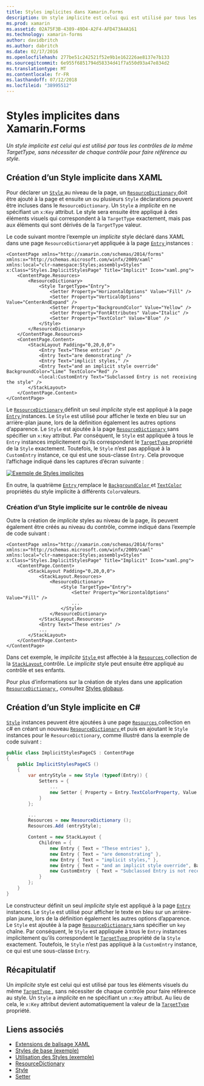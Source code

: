 ```yaml
---
title: Styles implicites dans Xamarin.Forms
description: Un style implicite est celui qui est utilisé par tous les contrôles de la même TargetType, sans nécessiter de chaque contrôle pour faire référence au style.
ms.prod: xamarin
ms.assetid: 02A75F3B-4389-49D4-A2F4-AFD473A4A161
ms.technology: xamarin-forms
author: davidbritch
ms.author: dabritch
ms.date: 02/17/2016
ms.openlocfilehash: 277be51c242521f52e9b1e162226ae8137e7b133
ms.sourcegitcommit: 6e955f6851794d58334d41f7a550d93a47e834d2
ms.translationtype: MT
ms.contentlocale: fr-FR
ms.lasthandoff: 07/12/2018
ms.locfileid: "38995512"
---
```

# <a name="implicit-styles-in-xamarinforms"></a>Styles implicites dans Xamarin.Forms

_Un style implicite est celui qui est utilisé par tous les contrôles de la même TargetType, sans nécessiter de chaque contrôle pour faire référence au style._

## <a name="creating-an-implicit-style-in-xaml"></a>Création d’un Style implicite dans XAML

Pour déclarer un [ `Style` ](xref:Xamarin.Forms.Style) au niveau de la page, un [ `ResourceDictionary` ](xref:Xamarin.Forms.ResourceDictionary) doit être ajouté à la page et ensuite un ou plusieurs `Style` déclarations peuvent être incluses dans le `ResourceDictionary`. Un `Style` a *implicite* en ne spécifiant un `x:Key` attribut. Le style sera ensuite être appliqué à des éléments visuels qui correspondent à la `TargetType` exactement, mais pas aux éléments qui sont dérivés de la `TargetType` valeur.

Le code suivant montre l’exemple un *implicite* style déclaré dans XAML dans une page `ResourceDictionary`et appliquée à la page [ `Entry` ](xref:Xamarin.Forms.Entry) instances :

```xaml
<ContentPage xmlns="http://xamarin.com/schemas/2014/forms" xmlns:x="http://schemas.microsoft.com/winfx/2009/xaml" xmlns:local="clr-namespace:Styles;assembly=Styles" x:Class="Styles.ImplicitStylesPage" Title="Implicit" Icon="xaml.png">
    <ContentPage.Resources>
        <ResourceDictionary>
            <Style TargetType="Entry">
                <Setter Property="HorizontalOptions" Value="Fill" />
                <Setter Property="VerticalOptions" Value="CenterAndExpand" />
                <Setter Property="BackgroundColor" Value="Yellow" />
                <Setter Property="FontAttributes" Value="Italic" />
                <Setter Property="TextColor" Value="Blue" />
            </Style>
        </ResourceDictionary>
    </ContentPage.Resources>
    <ContentPage.Content>
        <StackLayout Padding="0,20,0,0">
            <Entry Text="These entries" />
            <Entry Text="are demonstrating" />
            <Entry Text="implicit styles," />
            <Entry Text="and an implicit style override" BackgroundColor="Lime" TextColor="Red" />
            <local:CustomEntry Text="Subclassed Entry is not receiving the style" />
        </StackLayout>
    </ContentPage.Content>
</ContentPage>
```

Le [ `ResourceDictionary` ](xref:Xamarin.Forms.ResourceDictionary) définit un seul *implicite* style est appliqué à la page [ `Entry` ](xref:Xamarin.Forms.Entry) instances. Le `Style` est utilisé pour afficher le texte en bleu sur un arrière-plan jaune, lors de la définition également les autres options d’apparence. Le `Style` est ajoutée à la page [ `ResourceDictionary` ](xref:Xamarin.Forms.ResourceDictionary) sans spécifier un `x:Key` attribut. Par conséquent, le `Style` est appliquée à tous le `Entry` instances implicitement qu’ils correspondent le [ `TargetType` ](xref:Xamarin.Forms.Style.TargetType) propriété de la `Style` exactement. Toutefois, le `Style` n’est pas appliqué à la `CustomEntry` instance, ce qui est une sous-classe `Entry`. Cela provoque l’affichage indiqué dans les captures d’écran suivante :

[![](implicit-images/implicit-styles.png "Exemple de Styles implicites")](implicit-images/implicit-styles-large.png#lightbox "exemple de Styles implicites")

En outre, la quatrième [ `Entry` ](xref:Xamarin.Forms.Entry) remplace le [ `BackgroundColor` ](xref:Xamarin.Forms.VisualElement.BackgroundColor) et [ `TextColor` ](xref:Xamarin.Forms.Entry.TextColor) propriétés du style implicite à différents `Color`valeurs.

### <a name="creating-an-implicit-style-at-the-control-level"></a>Création d’un Style implicite sur le contrôle de niveau

Outre la création de *implicite* styles au niveau de la page, ils peuvent également être créés au niveau du contrôle, comme indiqué dans l’exemple de code suivant :

```xaml
<ContentPage xmlns="http://xamarin.com/schemas/2014/forms" xmlns:x="http://schemas.microsoft.com/winfx/2009/xaml" xmlns:local="clr-namespace:Styles;assembly=Styles" x:Class="Styles.ImplicitStylesPage" Title="Implicit" Icon="xaml.png">
    <ContentPage.Content>
        <StackLayout Padding="0,20,0,0">
            <StackLayout.Resources>
                <ResourceDictionary>
                    <Style TargetType="Entry">
                        <Setter Property="HorizontalOptions" Value="Fill" />
                        ...
                    </Style>
                </ResourceDictionary>
            </StackLayout.Resources>
            <Entry Text="These entries" />
            ...
        </StackLayout>
    </ContentPage.Content>
</ContentPage>
```

Dans cet exemple, le *implicite* [ `Style` ](xref:Xamarin.Forms.Style) est affectée à la [ `Resources` ](xref:Xamarin.Forms.VisualElement.Resources) collection de la [ `StackLayout` ](xref:Xamarin.Forms.StackLayout)contrôle. Le *implicite* style peut ensuite être appliqué au contrôle et ses enfants.

Pour plus d’informations sur la création de styles dans une application [ `ResourceDictionary` ](xref:Xamarin.Forms.ResourceDictionary), consultez [Styles globaux](~/xamarin-forms/user-interface/styles/application.md).

## <a name="creating-an-implicit-style-in-c35"></a>Création d’un Style implicite en C&#35;

[`Style`](xref:Xamarin.Forms.Style) instances peuvent être ajoutées à une page [ `Resources` ](xref:Xamarin.Forms.VisualElement.Resources) collection en c# en créant un nouveau [ `ResourceDictionary` ](xref:Xamarin.Forms.ResourceDictionary)et puis en ajoutant le `Style` instances pour le `ResourceDictionary`, comme illustré dans la exemple de code suivant :

```csharp
public class ImplicitStylesPageCS : ContentPage
{
    public ImplicitStylesPageCS ()
    {
        var entryStyle = new Style (typeof(Entry)) {
            Setters = {
                ...
                new Setter { Property = Entry.TextColorProperty, Value = Color.Blue }
            }
        };

        ...
        Resources = new ResourceDictionary ();
        Resources.Add (entryStyle);

        Content = new StackLayout {
            Children = {
                new Entry { Text = "These entries" },
                new Entry { Text = "are demonstrating" },
                new Entry { Text = "implicit styles," },
                new Entry { Text = "and an implicit style override", BackgroundColor = Color.Lime, TextColor = Color.Red },
                new CustomEntry  { Text = "Subclassed Entry is not receiving the style" }
            }
        };
    }
}
```

Le constructeur définit un seul *implicite* style est appliqué à la page [ `Entry` ](xref:Xamarin.Forms.Entry) instances. Le `Style` est utilisé pour afficher le texte en bleu sur un arrière-plan jaune, lors de la définition également les autres options d’apparence. Le `Style` est ajoutée à la page [ `ResourceDictionary` ](xref:Xamarin.Forms.ResourceDictionary) sans spécifier un `key` chaîne. Par conséquent, le `Style` est appliquée à tous le `Entry` instances implicitement qu’ils correspondent le [ `TargetType` ](xref:Xamarin.Forms.Style.TargetType) propriété de la `Style` exactement. Toutefois, le `Style` n’est pas appliqué à la `CustomEntry` instance, ce qui est une sous-classe `Entry`.

## <a name="summary"></a>Récapitulatif

Un *implicite* style est celui qui est utilisé par tous les éléments visuels du même [ `TargetType` ](xref:Xamarin.Forms.Style.TargetType), sans nécessiter de chaque contrôle pour faire référence au style. Un `Style` a *implicite* en ne spécifiant un `x:Key` attribut. Au lieu de cela, le `x:Key` attribut devient automatiquement la valeur de la [ `TargetType` ](xref:Xamarin.Forms.Style.TargetType) propriété.



## <a name="related-links"></a>Liens associés

- [Extensions de balisage XAML](~/xamarin-forms/xaml/xaml-basics/xaml-markup-extensions.md)
- [Styles de base (exemple)](https://developer.xamarin.com/samples/xamarin-forms/UserInterface/Styles/BasicStyles/)
- [Utilisation des Styles (exemple)](https://developer.xamarin.com/samples/xamarin-forms/WorkingWithStyles/)
- [ResourceDictionary](xref:Xamarin.Forms.ResourceDictionary)
- [Style](xref:Xamarin.Forms.Style)
- [Setter](xref:Xamarin.Forms.Setter)
